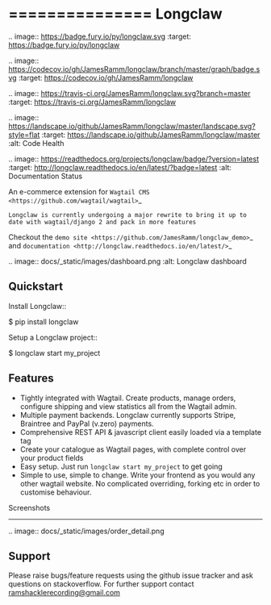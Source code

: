 ===============
Longclaw
===============

.. image:: https://badge.fury.io/py/longclaw.svg
    :target: https://badge.fury.io/py/longclaw

.. image:: https://codecov.io/gh/JamesRamm/longclaw/branch/master/graph/badge.svg
  :target: https://codecov.io/gh/JamesRamm/longclaw

.. image:: https://travis-ci.org/JamesRamm/longclaw.svg?branch=master
    :target: https://travis-ci.org/JamesRamm/longclaw

.. image:: https://landscape.io/github/JamesRamm/longclaw/master/landscape.svg?style=flat
   :target: https://landscape.io/github/JamesRamm/longclaw/master
   :alt: Code Health

.. image:: https://readthedocs.org/projects/longclaw/badge/?version=latest
    :target: http://longclaw.readthedocs.io/en/latest/?badge=latest
    :alt: Documentation Status

An e-commerce extension for `Wagtail CMS <https://github.com/wagtail/wagtail>`_

``Longclaw is currently undergoing a major rewrite to bring it up to date with wagtail/django 2 and pack in more features``

Checkout the `demo site <https://github.com/JamesRamm/longclaw_demo>`_ and `documentation <http://longclaw.readthedocs.io/en/latest/>`_

.. image:: docs/_static/images/dashboard.png
    :alt: Longclaw dashboard

Quickstart
----------
Install Longclaw::

  $ pip install longclaw

Setup a Longclaw project::

  $ longclaw start my_project

Features
--------
- Tightly integrated with Wagtail. Create products, manage orders, configure shipping and view statistics all from the Wagtail admin.
- Multiple payment backends. Longclaw currently supports Stripe, Braintree and PayPal (v.zero) payments.
- Comprehensive REST API & javascript client easily loaded via a template tag
- Create your catalogue as Wagtail pages, with complete control over your product fields
- Easy setup. Just run ``longclaw start my_project`` to get going
- Simple to use, simple to change. Write your frontend as you would any other wagtail website. No complicated overriding, forking etc in order to customise behaviour.


Screenshots
***********
.. image:: docs/_static/images/order_detail.png


Support
--------

Please raise bugs/feature requests using the github issue tracker and ask questions on stackoverflow.
For further support contact ramshacklerecording@gmail.com



